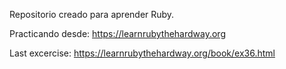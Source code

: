 Repositorio creado para aprender Ruby.

Practicando desde:
 https://learnrubythehardway.org


Last excercise: https://learnrubythehardway.org/book/ex36.html
